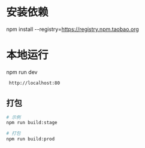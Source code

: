 # 安装依赖
npm install --registry=https://registry.npm.taobao.org

# 本地运行
npm run dev
```bash
 http://localhost:80
```
## 打包

```bash
# 示例
npm run build:stage

# 打包
npm run build:prod
```